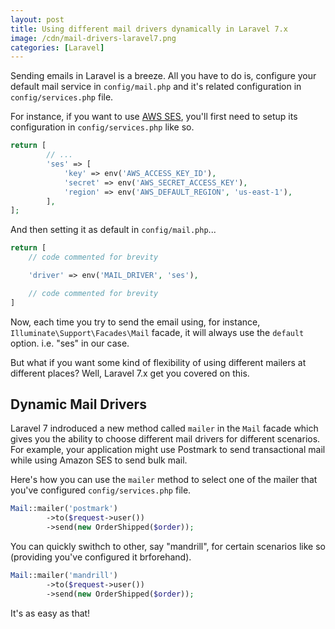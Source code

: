 ```yaml
---
layout: post
title: Using different mail drivers dynamically in Laravel 7.x
image: /cdn/mail-drivers-laravel7.png
categories: [Laravel]
---
```


Sending emails in Laravel is a breeze. All you have to do is, configure your default mail service in `config/mail.php` and it's related configuration in `config/services.php` file.

For instance, if you want to use [AWS SES](https://aws.amazon.com/ses/), you'll first need to setup its configuration in `config/services.php` like so.

```php
return [
        // ...
        'ses' => [
            'key' => env('AWS_ACCESS_KEY_ID'),
            'secret' => env('AWS_SECRET_ACCESS_KEY'),
            'region' => env('AWS_DEFAULT_REGION', 'us-east-1'),
        ],
];
```

And then setting it as default in `config/mail.php`...

```php
return [
    // code commented for brevity

    'driver' => env('MAIL_DRIVER', 'ses'),

    // code commented for brevity
]
```

Now, each time you try to send the email using, for instance, `Illuminate\Support\Facades\Mail` facade, it will always use the `default` option. i.e. "ses" in our case.

But what if you want some kind of flexibility of using different mailers at different places? Well, Laravel 7.x get you covered on this.

## Dynamic Mail Drivers

Laravel 7 indroduced a new method called `mailer` in the `Mail` facade which gives you the ability to choose different mail drivers for different scenarios. For example, your application might use Postmark to send transactional mail while using Amazon SES to send bulk mail.

Here's how you can use the `mailer` method to select one of the mailer that you've configured `config/services.php` file.

```php
Mail::mailer('postmark')
        ->to($request->user())
        ->send(new OrderShipped($order));
```

You can quickly swithch to other, say "mandrill", for certain scenarios like so (providing you've configured it brforehand).

```php
Mail::mailer('mandrill')
        ->to($request->user())
        ->send(new OrderShipped($order));
```

It's as easy as that!